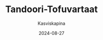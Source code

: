 ---
title: "Tandoori-Tofu­vartaat"
image: "https://vegaanibotti.lauravuo.me/2024/08/2024-08-27_small.png"
date: 2024-08-27
receipt_url: "https://kasviskapina.fi/reseptit/tandoori-tofuvartaat"
author: "Kasviskapina"
---